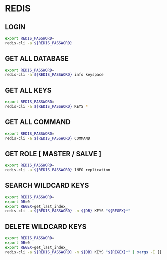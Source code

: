 # REDIS

## LOGIN
```bash
export REDIS_PASSWORD=
redis-cli -a ${REDIS_PASSWORD}
```

## GET ALL DATABASE
```bash
export REDIS_PASSWORD=
redis-cli -a ${REDIS_PASSWORD} info keyspace
```

## GET ALL KEYS
```bash
export REDIS_PASSWORD=
redis-cli -a ${REDIS_PASSWORD} KEYS *
```

## GET ALL COMMAND
```bash
export REDIS_PASSWORD=
redis-cli -a ${REDIS_PASSWORD} COMMAND
```

## GET ROLE [ MASTER / SALVE ]
```bash
export REDIS_PASSWORD=
redis-cli -a ${REDIS_PASSWORD} INFO replication
```

## SEARCH WILDCARD KEYS
```bash
export REDIS_PASSWORD=
export DB=0
export REGEX=get_last_index_
redis-cli -a ${REDIS_PASSWORD} -n ${DB} KEYS "${REGEX}*"
```

## DELETE WILDCARD KEYS
```bash
export REDIS_PASSWORD=
export DB=0
export REGEX=get_last_index_
redis-cli -a ${REDIS_PASSWORD} -n ${DB} KEYS "${REGEX}*" | xargs -I {} redis-cli -a ${REDIS_PASSWORD} -n ${DB} DEL {}
```

